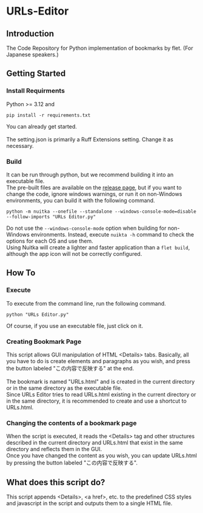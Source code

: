 # URLs-Editor


## Introduction
The Code Repository for Python implementation of bookmarks by flet.
(For Japanese speakers.)

## Getting Started


### Install Requirments
Python >= 3.12 and
```
pip install -r requirements.txt
```
You can already get started.<br><br>
The setting.json is primarily a Ruff Extensions setting. Change it as necessary.


### Build
It can be run through python, but we recommend building it into an executable file.<br>The pre-built files are available on the [release page](https://github.com/MelsRoughSketch/URLs-Editor/releases/tag/v1.0.0), but if you want to change the code, ignore windows warnings, or run it on non-Windows environments, you can build it with the following command.
```
python -m nuitka --onefile --standalone --windows-console-mode=disable --follow-imports "URLs Editor.py"
```
Do not use the ```--windows-console-mode``` option when building for non-Windows environments. Instead, execute ```nuikta -h``` command to check the options for each OS and use them.<br>
Using Nuitka will create a lighter and faster application than a ```flet build```, although the app icon will not be correctly configured.


## How To
### Execute
To execute from the command line, run the following command.
```
python "URLs Editor.py"
```
Of course, if you use an executable file, just click on it.


### Creating Bookmark Page
This script allows GUI manipulation of HTML \<Details\> tabs. Basically, all you have to do is create elements and paragraphs as you wish, and press the button labeled "この内容で反映する" at the end.<br><br>
The bookmark is named "URLs.html" and is created in the current directory or in the same directory as the executable file.<br>
Since URLs Editor tries to read URLs.html existing in the current directory or in the same directory, it is recommended to create and use a shortcut to URLs.html.


### Changing the contents of a bookmark page
When the script is executed, it reads the \<Details\> tag and other structures described in the current directory and URLs.html that exist in the same directory and reflects them in the GUI.<br>
Once you have changed the content as you wish, you can update URLs.html by pressing the button labeled "この内容で反映する".

## What does this script do?
This script appends \<Details\>, \<a href\>, etc. to the predefined CSS styles and javascript in the script and outputs them to a single HTML file.<br>
